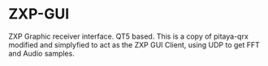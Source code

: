 # ZXP-GUI
ZXP Graphic receiver interface. QT5 based. 
This is a copy of pitaya-qrx modified and simplyfied to act as the ZXP GUI Client, using UDP to get FFT and Audio samples.

